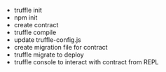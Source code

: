- truffle init
- npm init
- create contract
- truffle compile
- update truffle-config.js
- create migration file for contract
- truffle migrate to deploy
- truffle console to interact with contract from REPL
